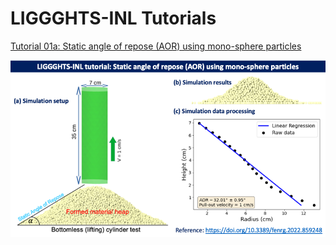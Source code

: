 # LIGGGHTS-INL Tutorials

[Tutorial 01a: Static angle of repose (AOR) using mono-sphere particles](/examples/LIGGGHTS/INL_tutorials/t01_static_angle_of_repose_monosphere)

<img src="figs/fig_staticAOR_MonoSphere.png">

